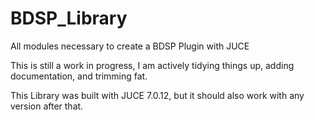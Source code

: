 # BDSP_Library
All modules necessary to create a BDSP Plugin with JUCE

This is still a work in progress, I am actively tidying things up, adding documentation, and trimming fat.

This Library was built with JUCE 7.0.12, but it should also work with any version after that.
